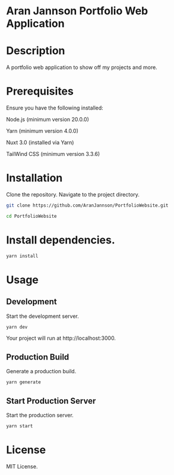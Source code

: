 # Aran Jannson Portfolio Web Application

# Description

A portfolio web application to show off my projects and more.

# Prerequisites
Ensure you have the following installed:

Node.js (minimum version 20.0.0)

Yarn (minimum version 4.0.0)

Nuxt 3.0 (installed via Yarn)

TailWind CSS (minimum version 3.3.6)


# Installation
Clone the repository.
Navigate to the project directory.

```bash
git clone https://github.com/AranJannson/PortfolioWebsite.git

cd PortfolioWebsite
```


# Install dependencies.

```bash
yarn install
```

# Usage

## Development

Start the development server.

```bash
yarn dev
```

Your project will run at http://localhost:3000.

## Production Build

Generate a production build.

```bash
yarn generate
```

## Start Production Server

Start the production server.

```bash
yarn start
```

# License
MIT License.

